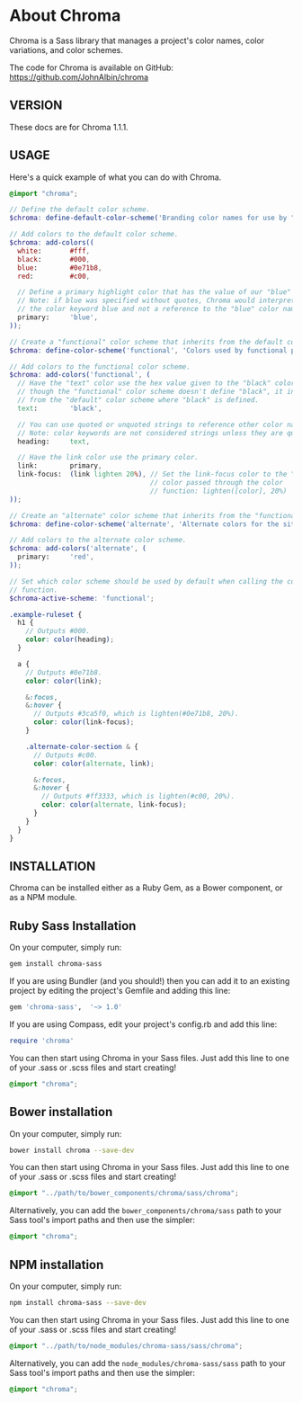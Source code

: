 # About Chroma

Chroma is a Sass library that manages a project's color names, color variations, and color schemes.

The code for Chroma is available on GitHub: https://github.com/JohnAlbin/chroma

## VERSION

These docs are for Chroma 1.1.1.

## USAGE

Here's a quick example of what you can do with Chroma.

```scss
@import "chroma";

// Define the default color scheme.
$chroma: define-default-color-scheme('Branding color names for use by "functional" color names below.');

// Add colors to the default color scheme.
$chroma: add-colors((
  white:       #fff,
  black:       #000,
  blue:        #0e71b8,
  red:         #c00,

  // Define a primary highlight color that has the value of our "blue" color.
  // Note: if blue was specified without quotes, Chroma would interpret that as
  // the color keyword blue and not a reference to the "blue" color name.
  primary:     'blue',
));

// Create a "functional" color scheme that inherits from the default color scheme.
$chroma: define-color-scheme('functional', 'Colors used by functional parts of the design.');

// Add colors to the functional color scheme.
$chroma: add-colors('functional', (
  // Have the "text" color use the hex value given to the "black" color. Even
  // though the "functional" color scheme doesn't define "black", it inherits
  // from the "default" color scheme where "black" is defined.
  text:        'black',

  // You can use quoted or unquoted strings to reference other color names.
  // Note: color keywords are not considered strings unless they are quoted.
  heading:     text,

  // Have the link color use the primary color.
  link:        primary,
  link-focus:  (link lighten 20%), // Set the link-focus color to the "link"
                                   // color passed through the color
                                   // function: lighten([color], 20%)
));

// Create an "alternate" color scheme that inherits from the "functional" color scheme.
$chroma: define-color-scheme('alternate', 'Alternate colors for the site.', $parent: 'functional');

// Add colors to the alternate color scheme.
$chroma: add-colors('alternate', (
  primary:     'red',
));

// Set which color scheme should be used by default when calling the color()
// function.
$chroma-active-scheme: 'functional';

.example-ruleset {
  h1 {
    // Outputs #000.
    color: color(heading);
  }

  a {
    // Outputs #0e71b8.
    color: color(link);

    &:focus,
    &:hover {
      // Outputs #3ca5f0, which is lighten(#0e71b8, 20%).
      color: color(link-focus);
    }

    .alternate-color-section & {
      // Outputs #c00.
      color: color(alternate, link);

      &:focus,
      &:hover {
        // Outputs #ff3333, which is lighten(#c00, 20%).
        color: color(alternate, link-focus);
      }
    }
  }
}
```

## INSTALLATION

Chroma can be installed either as a Ruby Gem, as a Bower component, or as a NPM module.

## Ruby Sass Installation

On your computer, simply run:

```sh
gem install chroma-sass
```

If you are using Bundler (and you should!) then you can add it to an existing project by editing the project's Gemfile and adding this line:

```ruby
gem 'chroma-sass',  '~> 1.0'
```

If you are using Compass, edit your project's config.rb and add this line:

```ruby
require 'chroma'
```

You can then start using Chroma in your Sass files. Just add this line to one of your .sass or .scss files and start creating!

```scss
@import "chroma";
```

## Bower installation

On your computer, simply run:

```sh
bower install chroma --save-dev
```

You can then start using Chroma in your Sass files. Just add this line to one of your .sass or .scss files and start creating!

```scss
@import "../path/to/bower_components/chroma/sass/chroma";
```

Alternatively, you can add the `bower_components/chroma/sass` path to your Sass tool's import paths and then use the simpler:

```scss
@import "chroma";
```

## NPM installation

On your computer, simply run:

```sh
npm install chroma-sass --save-dev
```

You can then start using Chroma in your Sass files. Just add this line to one of your .sass or .scss files and start creating!

```scss
@import "../path/to/node_modules/chroma-sass/sass/chroma";
```

Alternatively, you can add the `node_modules/chroma-sass/sass` path to your Sass tool's import paths and then use the simpler:

```scss
@import "chroma";
```

